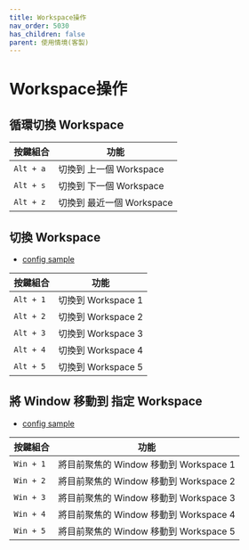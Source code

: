 ```yaml
---
title: Workspace操作
nav_order: 5030
has_children: false
parent: 使用情境(客製)
---
```



# Workspace操作


## 循環切換 Workspace

| 按鍵組合 | 功能 |
| --- | --- |
| `Alt + a` | 切換到 上一個 Workspace |
| `Alt + s` | 切換到 下一個 Workspace |
| `Alt + z` | 切換到 最近一個 Workspace |


## 切換 Workspace

* [config sample](https://github.com/samwhelp/note-about-openbox/blob/gh-pages/_demo/config/openbox-config/main/config/openbox/share/gen/openbox-gen-rc/Section/Keybind/GoToDesktop.php)

| 按鍵組合 | 功能 |
| --- | --- |
| `Alt + 1` | 切換到 Workspace 1 |
| `Alt + 2` | 切換到 Workspace 2 |
| `Alt + 3` | 切換到 Workspace 3 |
| `Alt + 4` | 切換到 Workspace 4 |
| `Alt + 5` | 切換到 Workspace 5 |


## 將 Window 移動到 指定 Workspace

* [config sample](https://github.com/samwhelp/note-about-openbox/blob/gh-pages/_demo/config/openbox-config/main/config/openbox/share/gen/openbox-gen-rc/Section/Keybind/SendToDesktop.php#L125)

| 按鍵組合 | 功能 |
| --- | --- |
| `Win + 1` | 將目前聚焦的 Window 移動到 Workspace 1 |
| `Win + 2` | 將目前聚焦的 Window 移動到 Workspace 2 |
| `Win + 3` | 將目前聚焦的 Window 移動到 Workspace 3 |
| `Win + 4` | 將目前聚焦的 Window 移動到 Workspace 4 |
| `Win + 5` | 將目前聚焦的 Window 移動到 Workspace 5 |
